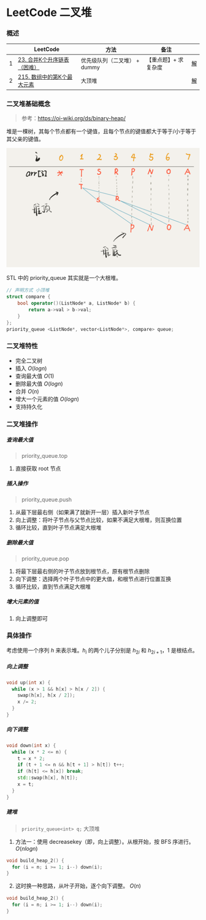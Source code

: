 # LeetCode 二叉堆

### 概述

|      | LeetCode                                                     | 方法                         | 备注                 |                                                              |
| ---- | ------------------------------------------------------------ | ---------------------------- | -------------------- | ------------------------------------------------------------ |
| 1    | [23. 合并K个升序链表（困难）](https://leetcode-cn.com/problems/merge-k-sorted-lists/) | 优先级队列（二叉堆） + dummy | 【重点题】+ 求复杂度 | [解](https://github.com/RickeyBoy/LeetCodeGists/blob/master/code/23MergekSortedLists.md) |
| 2    | [215. 数组中的第K个最大元素](https://leetcode-cn.com/problems/kth-largest-element-in-an-array/) | 大顶堆                       |                      | [解](https://github.com/RickeyBoy/LeetCodeGists/blob/master/code/215KthLargestElementinanArray.md) |

### 二叉堆基础概念

> 参考：https://oi-wiki.org/ds/binary-heap/

堆是一棵树，其每个节点都有一个键值，且每个节点的键值都大于等于/小于等于其父亲的键值。

![rickey_4951](https://github.com/RickeyBoy/LeetCodeGists/blob/master/images/rickey_4951.png?raw=true)

STL 中的 priority_queue 其实就是一个大根堆。

```cpp
// 声明方式 小顶堆
struct compare {
	bool operator()(ListNode* a, ListNode* b) {
		return a->val > b->val;
	}
};
priority_queue <ListNode*, vector<ListNode*>, compare> queue; 
```

### 二叉堆特性

- 完全二叉树
- 插入 $O(logn)$
- 查询最大值 $O(1)$
- 删除最大值 $O(logn)$
- 合并 $O(n)$
- 增大一个元素的值 $O(logn)$
- 支持持久化

### 二叉堆操作

##### 查询最大值

> priority_queue.top

1. 直接获取 root 节点

##### 插入操作

> priority_queue.push

1. 从最下层最右侧（如果满了就新开一层）插入新叶子节点
2. 向上调整：将叶子节点与父节点比较，如果不满足大根堆，则互换位置
3. 循环比较，直到叶子节点满足大根堆

##### 删除最大值

> priority_queue.pop

1. 将最下层最右侧的叶子节点放到根节点，原有根节点删除
2. 向下调整：选择两个叶子节点中的更大值，和根节点进行位置互换
3. 循环比较，直到节点满足大根堆

##### 增大元素的值

1. 向上调整即可

### 具体操作

考虑使用一个序列 $h$ 来表示堆。$h_i$ 的两个儿子分别是 $h_{2i}$ 和 $h_{2i+1}$，1 是根结点。

##### 向上调整

```cpp
void up(int x) {
  while (x > 1 && h[x] > h[x / 2]) {
    swap(h[x], h[x / 2]);
    x /= 2;
  }
}
```

##### 向下调整

```cpp
void down(int x) {
  while (x * 2 <= n) {
    t = x * 2;
    if (t + 1 <= n && h[t + 1] > h[t]) t++;
    if (h[t] <= h[x]) break;
    std::swap(h[x], h[t]);
    x = t;
  }
}
```

##### 建堆

> `priority_queue<int> q;` 大顶堆

1. 方法一：使用 decreasekey（即，向上调整）。从根开始，按 BFS 序进行。 $O(nlogn)$

```cpp
void build_heap_2() {
  for (i = n; i >= 1; i--) down(i);
}
```

2. 这时换一种思路，从叶子开始，逐个向下调整。 $O(n)$

```cpp
void build_heap_2() {
  for (i = n; i >= 1; i--) down(i);
}
```

